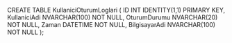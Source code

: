 CREATE TABLE KullaniciOturumLoglari (
    ID INT IDENTITY(1,1) PRIMARY KEY,
    KullaniciAdi NVARCHAR(100) NOT NULL,
    OturumDurumu NVARCHAR(20) NOT NULL,
    Zaman DATETIME NOT NULL,
    BilgisayarAdi NVARCHAR(100) NOT NULL
);
